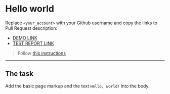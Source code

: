 # Hello world
Replace `<your_account>` with your Github username and copy the links to Pull Request description:
- [DEMO LINK](https://BogdanFdVlpr.github.io/layout_hello-world/)
- [TEST REPORT LINK](https://BogdanFdVlpr.github.io/layout_hello-world/report/html_report/)

> Follow [this instructions](https://mate-academy.github.io/layout_task-guideline/#how-to-solve-the-layout-tasks-on-github)
___

## The task 
Add the basic page markup and the text `Hello, world!` into the body.
